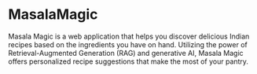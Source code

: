 # MasalaMagic
Masala Magic is a web application that helps you discover delicious Indian recipes based on the ingredients you have on hand. Utilizing the power of Retrieval-Augmented Generation (RAG) and generative AI, Masala Magic offers personalized recipe suggestions that make the most of your pantry.
